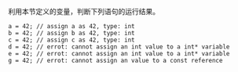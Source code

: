 利用本节定义的变量，判断下列语句的运行结果。

    a = 42; // assign a as 42, type: int 
    b = 42; // assign b as 42, type: int 
    c = 42; // assign c as 42, type: int
    d = 42; // errot: cannot assign an int value to a int* variable
    e = 42; // errot: cannot assign an int value to a int* variable
    g = 42; // errot: cannot assign an value to a const reference